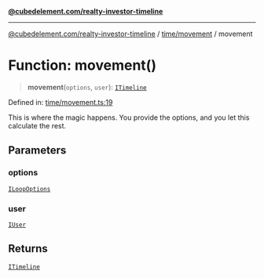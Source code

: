 [**@cubedelement.com/realty-investor-timeline**](../../../index.md)

---

[@cubedelement.com/realty-investor-timeline](../../../modules.md) / [time/movement](../index.md) / movement

# Function: movement()

> **movement**(`options`, `user`): [`ITimeline`](../../timeline/interfaces/ITimeline.md)

Defined in: [time/movement.ts:19](https://github.com/kvernon/realty-investor-timeline/blob/d14161e46dc540b751017ae4b2cfca53cbab658c/src/time/movement.ts#L19)

This is where the magic happens. You provide the options, and you let this calculate the rest.

## Parameters

### options

[`ILoopOptions`](../../i-loop-options/interfaces/ILoopOptions.md)

### user

[`IUser`](../../../account/user/interfaces/IUser.md)

## Returns

[`ITimeline`](../../timeline/interfaces/ITimeline.md)
